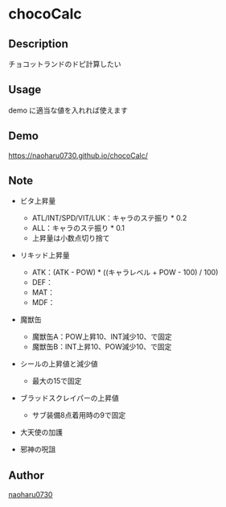 chocoCalc
===

## Description  
チョコットランドのドピ計算したい

## Usage
demo に適当な値を入れれば使えます
## Demo
https://naoharu0730.github.io/chocoCalc/

## Note

- ビタ上昇量
  - ATL/INT/SPD/VIT/LUK：キャラのステ振り * 0.2
  - ALL：キャラのステ振り * 0.1
  - 上昇量は小数点切り捨て
- リキッド上昇量
  - ATK：(ATK - POW) * ((キャラレベル + POW - 100) / 100)
  - DEF：
  - MAT：
  - MDF：

- 魔獣缶
  - 魔獣缶A：POW上昇10、INT減少10、で固定
  - 魔獣缶B：INT上昇10、POW減少10、で固定

- シールの上昇値と減少値
  - 最大の15で固定

- ブラッドスクレイパーの上昇値
  - サブ装備8点着用時の9で固定

- 大天使の加護
- 邪神の呪詛

## Author
[naoharu0730](https://github.com/naoharu0730)